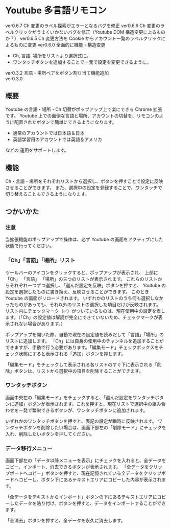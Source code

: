 # Youtube 多言語リモコン

ver0.6.7 Ch 変更のラベル探索がエラーとなるバグを修正
ver0.6.6 Ch 変更のラベルクリックがうまくいかないバグを修正（Youtube DOM 構造変更によるものか？）
ver0.6.5 Ch 変更方法を Cookie からアカウント一覧のラベルクリックによるものに変更
ver0.6.0 全面的に機能・構造変更

-   Ch, 言語, 場所をリストより選択式に。
-   ワンタッチボタンを追加することで一発で設定を変更できるように。

ver0.3.2 言語・場所ペアをボタン割り当て機能追加  
ver0.3.0

## 概要

Youtube の言語・場所・Ch 切替がポップアップ上で楽にできる Chrome 拡張です。
Youtube 上での面倒な言語と場所、アカウントの切替を、リモコンのように配置されたボタンで簡単にできるようになります。

-   通常のアカウントでは日本語＆日本
-   英語学習用のアカウントでは英語＆アメリカ

などの 運用をサポートします。

## 機能

Ch・言語・場所をそれぞれリストから選択し、ボタンを押すことで設定に反映させることができます。
また、選択中の設定を登録することで、ワンタッチで切り替えることもできるようになります。

## つかいかた

### 注意

当拡張機能のポップアップで操作は、必ず Youtube の画面をアクティブにした状態で行ってください。

### 「Ch」「言語」「場所」リスト

ツールバーのアイコンをクリックすると、ポップアップが表示され、
上部に「Ch」 「言語」 「場所」の三つのリストが表示されます。
これらのリストからそれぞれ一つずつ選択し、「選んだ設定を反映」ボタンを押すと、
Youtube の設定を選択したものに書き換え、反映させることができます。
このとき Youtube の画面がリロードされます。
いずれかのリストのうち何も選択しなかったものがあっても、それ以外のリストの選択した項目だけが反映されます。
リスト内にチェックマーク（✅）がついているものは、現在使用中の設定を表します。（「Ch」の設定値は解読が完全にできていないため、チェックマークが表示されない場合があります。）

ポップアップを開いた際、自動で現在の設定値を読みだして「言語」「場所」のリストに追加します。
「Ch」には自身の使用中のチャンネルを追加することができますが、手動で行う必要があります。「編集モード」チェックボックスをチェック状態にすると表示される「追加」ボタンを押します。

「編集モード」をチェックして表示される各リストのすぐ下に表示される「削除」ボタンは、リストから選択中の項目を削除することができます。

### ワンタッチボタン

画面中央左の「編集モード」をチェックすると、「選んだ設定をワンタッチボタンに追加」ボタンが表示されます。これを押すと、現在リストで選択中の組み合わせを一発で繁栄できるボタンが、ワンタッチボタンに追加されます。

いずれかのワンタッチボタンを押すと、表記の設定が瞬時に反映されます。
ワンタッチボタンを削除したい場合は、画面下部左の「削除モード」にチェックを入れ、削除したいボタンを押してください。

### データ移行メニュー

画面下部左の「データ以降メニューを表示」にチェックを入れると、全データをコピー、インポート、消去できるボタンが表示されます。
「全データをクリップボードへコピー」ボタンを押すと、現在記憶されている全データをクリップボードへコピーし、ボタン下にあるテキストエリアにコピーした内容が表示されます。

「全データをテキストからインポート」ボタンの下にあるテキストエリアにコピーしたデータを貼り付け、ボタンを押すと、データをインポートすることができます。

「全消去」ボタンを押すと、全データを永久に消去します。
